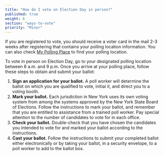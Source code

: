 ```yaml
---
title: "How do I vote on Election Day in person?"
published: true
weight: 6
section: "ways-to-vote"
priority: "Minor"
---
```

If you are registered to vote, you should receive a voter card in the mail 2-3 weeks after registering that contains your polling location information. You can also check [My Polling Place](#section-my-polling-place) to find your polling location.  

To vote in person on Election Day, go to your designated polling location between 6 a.m. and 9 p.m. Once you arrive at your polling place, follow these steps to obtain and submit your ballot:  
1. **Sign an application for your ballot.** A poll worker will determine the ballot on which you are qualified to vote, initial it, and direct you to a voting booth.  
2. **Mark your ballot.** Each jurisdiction in New York uses its own voting system from among the systems approved by the New York State Board of Elections. Follow the instructions to mark your ballot, and remember that you are entitled to assistance from a trained poll worker. Pay special attention to the number of candidates to vote for in each office.  
3. **Check your ballot.** Double-check that you have chosen the candidates you intended to vote for and marked your ballot according to the instructions.  
4. **Cast your ballot.** Follow the instructions to submit your completed ballot either electronically or by taking your ballot, in a security envelope, to a poll worker to add to the ballot box.  

